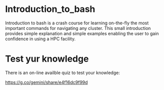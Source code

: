 # Introduction_to_bash

Introduction to bash is a crash course for learning on-the-fly the most important commands for navigating any cluster. 
This small introduction provides simple explanation and simple examples enabling the user to gain confidence in 
using a HPC facility.

# Test yur knowledge 

There is an on-line availble quiz to test your knowledge:

https://g.co/gemini/share/e4f16dc9f99d
